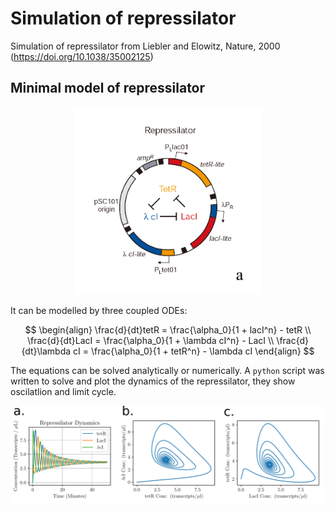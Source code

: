 # Simulation of repressilator
Simulation of repressilator from Liebler and Elowitz, Nature, 2000 (https://doi.org/10.1038/35002125)

## Minimal model of repressilator

<p align="center"> <img src="repressilator_schematic.png" alt="A beautiful scenery" width="300"/> </p>

It can be modelled by three coupled ODEs:

$$
\begin{align}
\frac{d}{dt}tetR = \frac{\alpha_0}{1 + lacI^n} - tetR \\
\frac{d}{dt}LacI = \frac{\alpha_0}{1 + \lambda cI^n} - LacI \\
\frac{d}{dt}\lambda cI = \frac{\alpha_0}{1 + tetR^n} - \lambda cI
\end{align}
$$

The equations can be solved analytically or numerically. A ```python``` script was written to solve and plot the dynamics of the repressilator, they show oscilatlion and limit cycle.

<p align="center"> <img src="rep.png" alt="simulation of repressilator" width="500"/> </p>
